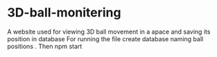 # 3D-ball-monitering
A website used for viewing 3D ball movement in a apace and saving its position in database
For running the file create database naming ball positions . Then npm start
